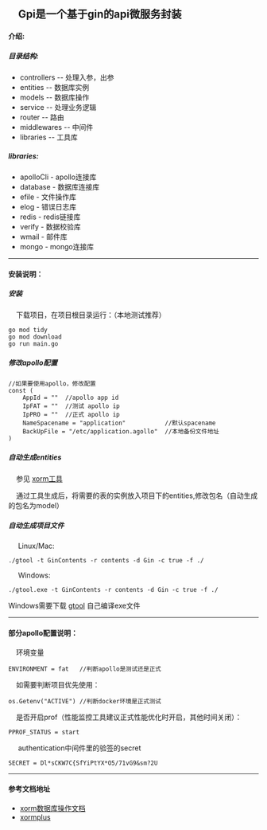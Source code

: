 ## &nbsp;&nbsp;&nbsp;&nbsp;Gpi是一个基于gin的api微服务封装


#### 介绍:

##### 目录结构:

- controllers -- 处理入参，出参
- entities -- 数据库实例
- models -- 数据库操作
- service -- 处理业务逻辑
- router -- 路由
- middlewares -- 中间件
- libraries -- 工具库

##### libraries:

+ apolloCli - apollo连接库
+ database - 数据库连接库
+ efile - 文件操作库
+ elog - 错误日志库
+ redis - redis链接库
+ verify - 数据校验库
+ wmail - 邮件库
+ mongo - mongo连接库
---
#### 安装说明：

##### 安装
&nbsp;&nbsp;&nbsp;&nbsp;下载项目，在项目根目录运行：（本地测试推荐）
    
    go mod tidy
    go mod download
    go run main.go

##### 修改apollo配置

    //如果要使用apollo，修改配置
    const (
      	AppId = ""  //apollo app id
      	IpFAT = ""  //测试 apollo ip
      	IpPRO = ""  //正式 apollo ip
      	NameSpacename = "application"           //默认spacename
      	BackUpFile = "/etc/application.agollo"  //本地备份文件地址
    )

##### 自动生成entities
&nbsp;&nbsp;&nbsp;&nbsp;参见 [xorm工具](http://gobook.io/read/gitea.com/xorm/manual-zh-CN/chapter-13/index.html)

&nbsp;&nbsp;&nbsp;&nbsp;通过工具生成后，将需要的表的实例放入项目下的entities,修改包名（自动生成的包名为model）

##### 自动生成项目文件
&nbsp;&nbsp;&nbsp;&nbsp; Linux/Mac:

    ./gtool -t GinContents -r contents -d Gin -c true -f ./

&nbsp;&nbsp;&nbsp;&nbsp; Windows:

    ./gtool.exe -t GinContents -r contents -d Gin -c true -f ./
    
Windows需要下载 [gtool](https://github.com/ybt7755221/gtool) 自己编译exe文件

---
#### 部分apollo配置说明：

&nbsp;&nbsp;&nbsp;&nbsp;环境变量
    
    ENVIRONMENT = fat   //判断apollo是测试还是正式
    
&nbsp;&nbsp;&nbsp;&nbsp;如需要判断项目优先使用：
    
    os.Getenv("ACTIVE") //判断docker环境是正式测试

&nbsp;&nbsp;&nbsp;&nbsp;是否开启prof（性能监控工具建议正式性能优化时开启，其他时间关闭）： 
    
    PPROF_STATUS = start
    
&nbsp;&nbsp;&nbsp;&nbsp; authentication中间件里的验签的secret
    
    SECRET = Dl*sCKW7C{SfYiPtYX*O5/71vG9&sm?2U
    
---
#### 参考文档地址

+ [xorm数据库操作文档](http://gobook.io/read/gitea.com/xorm/manual-zh-CN/#)
+ [xormplus](https://www.kancloud.cn/xormplus/xorm/167093)

